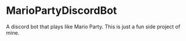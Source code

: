 # MarioPartyDiscordBot
 A discord bot that plays like Mario Party. This is just a fun side project of mine.
